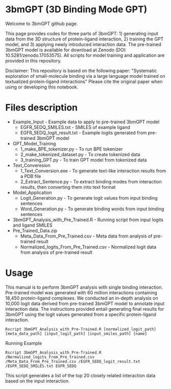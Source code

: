 # 3bmGPT (3D Binding Mode GPT)

Welcome to 3bmGPT github page.

This page provides codes for three parts of 3bmGPT: 1) generating input data from the 3D structure of protein-ligand interaction, 2) training the GPT model, and 3) applying newly introduced interaction data. The pre-trained 3bmGPT model is available for download at Zenodo (DOI: 10.5281/zenodo.17053575). All scripts for model training and application are provided in this repository.

Disclaimer:
This repository is based on the following paper: "Systematic exploration of small-molecule binding via a large language model trained on textualized protein-ligand interactions"
Please cite the original paper when using or developing this notebook.

# Files description
- Example_Input - Example data to apply to pre-trained 3bmGPT model
  - EGFR_5EDQ_SMILES.txt - SMILES of example ligand
  - EGFR_5EDQ_logit_result.txt - Example logits generated from pre-trained 3bmGPT model
- GPT_Model_Training
  - 1_make_BPE_tokenizer.py - To run BPE tokenizer
  - 2_make_tokenized_dataset.py - To create tokenized data
  - 3_training_GPT.py - To train GPT model from tokenized data  
- Text_Converesion
  - 1_Text_Conversion.exe - To generate text-like interaction results from a PDB file
  - 2_Extract_Sentence.py - To extract binding modes from interaction results, then converting them into text format
- Model_Application
  - Logit_Generation.py - To generate logit values from input binding sentences
  - Word_Generation.py - To generate binding words from input binding sentences
- 3bmGPT_Analysis_with_Pre_Trained.R - Running script from input logits and ligand SMILES
- Pre_Trained_Data.zip
  - Meta_Data_From_Pre_Trained.csv - Meta data from analysis of pre-trained result
  - Normalized_logits_From_Pre_Trained.csv - Normalized logit data from analysis of pre-trained result

# Usage
This manual is to perform 3bmGPT analysis with single binding interaction.
Pre-trained model was generated with 60 million interactions containing 18,450 protein-ligand complexes.
We conducted an in-depth analysis on 10,000 logit data derived from pre-trained 3bmGPT model to annotate input interaction data.
The instructions provided entail generating final results for 3bmGPT using the logit values generated from a specific protein-ligand interaction.

```shell
Rscript 3bmGPT_Analysis_with_Pre-Trained.R [normalized_logit_path] [meta_data_path] [input_logit_path] [input_smiles_path] [name]
```
Running Example
```shell
Rscript 3bmGPT_Analysis_with_Pre-Trained.R /Normalized_logits_From_Pre_trained.csv /Meta_Data_From_Pre_Trained.csv /EGFR_5EDQ_logit_result.txt /EGFR_5EDQ_SMILES.txt EGFR_5EDQ
```
This script generates a list of the top 20 closely related interaction data based on the input interaction.


